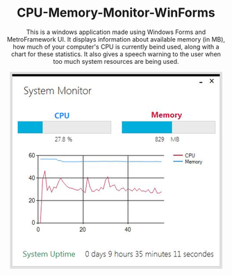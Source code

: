<h1 align = "center"> CPU-Memory-Monitor-WinForms </h1>

<p align = "center">
This is a windows application made using Windows Forms and MetroFramework UI. It displays information about available memory (in MB), how much of your computer's CPU is currently beind used, along with a chart for these statistics. It also gives a speech warning to the user when too much system resources are being used.
</p>

<p align = "center"> <img src="./CPU-Memory-Monitor-Screenshot.JPG"> </p>
